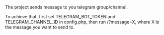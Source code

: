 <p>The project sends message to you telegram group/channel.</p>
<p>To achieve that, first set TELEGRAM_BOT_TOKEN and TELEGRAM_CHANNEL_ID in config.php, then run /?message=X, where X is the message you want to send to.</p>
